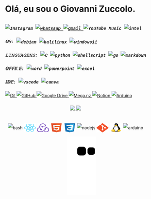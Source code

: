 <!DOCTYPE html>
<html lang="en">
<head>
    <meta charset="UTF-8">
    <meta name="viewport" content="width=device-width, initial-scale=1.0">
</head>
<body>
    <h1>Olá, eu sou o Giovanni Zuccolo.</h1>
    <div style="display: inline-block; line-height: 30px;">
        <p style="font-family: 'Courier New', Courier, monospace; font-weight: bold; font-style: italic;">
            <img align="center" src="https://img.shields.io/badge/Instagram-E4405F?style=for-the-badge&logo=instagram&logoColor=white" alt="Instagram">
            <a href="https://wa.link/sfqe1n">
            <img align="center" alt="whatssap" src="https://img.shields.io/badge/WhatsApp-25D366?style=for-the-badge&logo=whatsapp&logoColor=white" />
            </a>
            <a href="mailto:giovannizuccolo.on@gmail.com" /a>
            <img align="center" alt="gmail" src="https://img.shields.io/badge/Gmail-D14836?style=for-the-badge&logo=gmail&logoColor=white" />
            </a>
            <img align="center" src="https://img.shields.io/badge/YouTube_Music-FF0000?style=for-the-badge&logo=youtube-music&logoColor=white" alt="YouTube Music">
            <img align="center" alt="intel" src="https://img.shields.io/badge/Intel-Core_i5_10th-0071C5?style=for-the-badge&logo=intel&logoColor=white" />
        </p>
        <p style="font-family: 'Courier New', Courier, monospace; font-weight: bold; font-style: italic;">
            𝕆𝕊:  
            <img align="center" alt="debian" src="https://img.shields.io/badge/Debian-D70A53?style=for-the-badge&logo=debian&logoColor=white"/>
            <img align="center" alt="kalilinux" src="https://img.shields.io/badge/Kali_Linux-557C94?style=for-the-badge&logo=kali-linux&logoColor=white" />
            <img align="center" alt="windows11" src="https://img.shields.io/badge/Windows-0078D6?style=for-the-badge&logo=windows&logoColor=white" />
        </p>
        <p style="font-family: 'Courier New', Courier, monospace; font-weight: bold; font-style: italic;">
            𝙻𝙸𝙽𝙶𝚄𝙰𝙶𝙴𝙽𝚂:  
            <img align="center" alt="C" src="https://img.shields.io/badge/c-%2300599C.svg?style=for-the-badge&logo=c&logoColor=white" />
            <img align="center" alt="python" src="https://img.shields.io/badge/Python-3776AB?style=for-the-badge&logo=python&logoColor=white" />
            <img align="center" alt="shellscript" src="https://img.shields.io/badge/Shell_Script-121011?style=for-the-badge&logo=gnu-bash&logoColor=white"/>
            <img align="center" alt="go" src="https://img.shields.io/badge/Go-00ADD8?style=for-the-badge&logo=go&logoColor=white"/>
            <img align="center" alt="markdown" src="https://img.shields.io/badge/Markdown-000000?style=for-the-badge&logo=markdown&logoColor=white"/>
        </p>
        <p style="font-family: 'Courier New', Courier, monospace; font-weight: bold; font-style: italic;">
            𝕆𝔽𝔽𝕀ℂ𝔼:  
            <img align="center" alt="word" src="https://img.shields.io/badge/Microsoft_Word-2B579A?style=for-the-badge&logo=microsoft-word&logoColor=white" />
            <img align="center" alt="powerpoint" src="https://img.shields.io/badge/Microsoft_PowerPoint-B7472A?style=for-the-badge&logo=microsoft-powerpoint&logoColor=white" />
            <img align="center" alt="excel" src="https://img.shields.io/badge/Microsoft_Excel-217346?style=for-the-badge&logo=microsoft-excel&logoColor=white" />
        </p>
        <p style="font-family: 'Courier New', Courier, monospace; font-weight: bold; font-style: italic;">
            𝕀𝔻𝔼:  
            <img align="center" alt="vscode" src="https://img.shields.io/badge/Visual%20Studio%20Code-0078d7.svg?style=for-the-badge&logo=visual-studio-code&logoColor=white" />
            <img align="center" alt="canva" src="https://img.shields.io/badge/Canva-%2300C4CC.svg?&style=for-the-badge&logo=Canva&logoColor=white" />
        </p>
        <p>
            <a href="https://git-scm.com">
                <img src="https://img.shields.io/badge/git-%23F05033.svg?style=for-the-badge&logo=git&logoColor=white" alt="Git">
            </a>
            <a href="https://github.com">
                <img src="https://img.shields.io/badge/github-%23121011.svg?style=for-the-badge&logo=github&logoColor=white" alt="GitHub">
            </a>
            <a href="https://drive.google.com">
                <img src="https://img.shields.io/badge/Google%20Drive-4285F4?style=for-the-badge&logo=googledrive&logoColor=white" alt="Google Drive">
            </a>
            <a href="https://mega.nz">
                <img src="https://img.shields.io/badge/Mega-%23D90007.svg?style=for-the-badge&logo=Mega&logoColor=white" alt="Mega.nz">
            </a>
            <a href="">
                <img src="https://img.shields.io/badge/Notion-%23000000.svg?style=for-the-badge&logo=notion&logoColor=white" alt="Notion">
            </a>
            <a href="">
                <img src="https://img.shields.io/badge/-Arduino-00979D?style=for-the-badge&logo=Arduino&logoColor=white" alt="Arduino">
            </a>
        </p>
        <div align="center">
          <a href="https://github.com/giovannizuccolo">
            <img height="140em" src="https://github-readme-stats.vercel.app/api?username=giovannizuccolo&count_private=true&include_all_commits=true&show_icons=true&theme=react&hide_border=false&show_owner=true"/>
            <img aling="right" height="140em" src="https://github-readme-stats.vercel.app/api/top-langs/?username=giovannizuccolo&theme=react&hide_border=false&&layout=compact"/>
          </a>
        </div>
        <div align="center" valign="top"><br>
            <img align="center" alt="bash" height="30" width="40" src="https://cdn.jsdelivr.net/gh/devicons/devicon/icons/bash/bash-original.svg" />
            <img align="center" alt="React" height="30" width="40" src="https://raw.githubusercontent.com/devicons/devicon/master/icons/react/react-original.svg">
            <img align="center" alt="Redux" height="30" width="40" src="https://raw.githubusercontent.com/devicons/devicon/master/icons/redux/redux-original.svg">
            <img align="center" alt="HTML" height="30" width="40" src="https://raw.githubusercontent.com/devicons/devicon/master/icons/html5/html5-original.svg">
            <img align="center" alt="CSS" height="30" width="40" src="https://raw.githubusercontent.com/devicons/devicon/master/icons/css3/css3-original.svg">
            <img align="center" alt="nodejs" height="30" width="40" src="https://cdn.worldvectorlogo.com/logos/nodejs-icon.svg">
            <img align="center" alt="git" height="30" width="40" src="https://raw.githubusercontent.com/devicons/devicon/master/icons/git/git-original.svg">
            <img align="center" alt="linux" height="30" width="40" src="https://raw.githubusercontent.com/devicons/devicon/master/icons/linux/linux-original.svg">
            <img align="center" alt="arduino" height="30" width="40" src="https://cdn.jsdelivr.net/gh/devicons/devicon/icons/arduino/arduino-original.svg" />
        </div>
    </div>
</body>
</html>

<div align="center">

  ![Snake animation](https://github.com/giovannizuccolo/giovannizuccolo/blob/output/github-contribution-grid-snake.svg)
  
</div>

